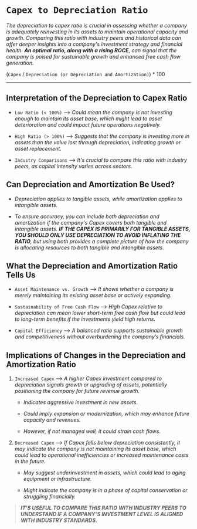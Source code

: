 # `Capex to Depreciation Ratio`


*The depreciation to capex ratio is crucial in assessing whether a company is adequately reinvesting in its assets to maintain operational capacity and growth. Comparing this ratio with industry peers and historical data can offer deeper insights into a company's investment strategy and financial health. ***An optimal ratio, along with a rising ROCE***, can signal that the company is poised for sustainable growth and enhanced free cash flow generation.*


(`Capex` / `Depreciation (or Depreciation and Amortization)`) * 100


***


## Interpretation of the Depreciation to Capex Ratio


- `Low Ratio (< 100%)` --> *Could mean the company is not investing enough to maintain its asset base, which might lead to asset deterioration and could impact future operations negatively.*

- `High Ratio (> 100%)` --> *Suggests that the company is investing more in assets than the value lost through depreciation, indicating growth or asset replacement.*

- `Industry Comparisons` --> *It's crucial to compare this ratio with industry peers, as capital intensity varies across sectors.*


## Can Depreciation and Amortization Be Used?


- *Depreciation applies to tangible assets, while amortization applies to intangible assets.*

- *To ensure accuracy, you can include both depreciation and amortization if the company's Capex covers both tangible and intangible assets. ***IF THE CAPEX IS PRIMARILY FOR TANGIBLE ASSETS, YOU SHOULD ONLY USE DEPRECIATION TO AVOID INFLATING THE RATIO***, but using both provides a complete picture of how the company is allocating resources to both tangible and intangible assets.*


## What the Depreciation and Amortization Ratio Tells Us


- `Asset Maintenance vs. Growth` --> *It shows whether a company is merely maintaining its existing asset base or actively expanding.*

- `Sustainability of Free Cash Flow` --> *High Capex relative to depreciation can mean lower short-term free cash flow but could lead to long-term benefits if the investments yield high returns.*

- `Capital Efficiency` --> *A balanced ratio supports sustainable growth and competitiveness without overburdening the company’s financials.*


## Implications of Changes in the Depreciation and Amortization Ratio


1. `Increased Capex` --> *A higher Capex investment compared to depreciation signals growth or upgrading of assets, potentially positioning the company for future revenue growth.*

    - *Indicates aggressive investment in new assets.*

    - *Could imply expansion or modernization, which may enhance future capacity and revenues.*

    - *However, if not managed well, it could strain cash flows.*

2. `Decreased Capex` --> *If Capex falls below depreciation consistently, it may indicate the company is not maintaining its asset base, which could lead to operational inefficiencies or increased maintenance costs in the future.*

    - *May suggest underinvestment in assets, which could lead to aging equipment or infrastructure.*

    - *Might indicate the company is in a phase of capital conservation or struggling financially.*


> ***IT'S USEFUL TO COMPARE THIS RATIO WITH INDUSTRY PEERS TO UNDERSTAND IF A COMPANY’S INVESTMENT LEVEL IS ALIGNED WITH INDUSTRY STANDARDS.***